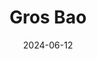 ---
title: Gros Bao
address: 72 Quai de Jemmapes, 75010 Paris
date: 2024-06-12
ratings:
- 4
tags:
- chinois
cover: P1005058_export
---